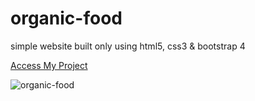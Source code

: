# organic-food
simple website built only using html5, css3 & bootstrap 4 



[Access My Project](https://jelsonjay.github.io/organic-food/)

![organic-food](https://user-images.githubusercontent.com/50907905/94261364-aaa67880-ff29-11ea-866c-efb92896d0c5.png)
